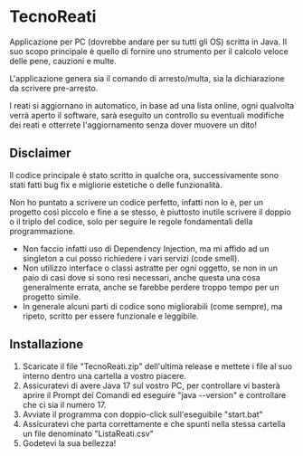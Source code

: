# TecnoReati

Applicazione per PC (dovrebbe andare per su tutti gli OS) scritta in Java.
Il suo scopo principale è quello di fornire uno strumento per il calcolo veloce delle pene, cauzioni e multe.

L'applicazione genera sia il comando di arresto/multa, sia la dichiarazione da scrivere pre-arresto.

I reati si aggiornano in automatico, in base ad una lista online, ogni qualvolta verrà aperto il software, sarà eseguito un controllo su eventuali modifiche dei reati e otterrete l'aggiornamento senza dover muovere un dito!


## Disclaimer

Il codice principale è stato scritto in qualche ora, successivamente sono stati fatti bug fix e migliorie estetiche o delle funzionalità.

Non ho puntato a scrivere un codice perfetto, infatti non lo è, per un progetto così piccolo e fine a se stesso, è piuttosto inutile scrivere il doppio o il triplo del codice, solo per seguire le regole fondamentali della programmazione.

- Non faccio infatti uso di Dependency Injection, ma mi affido ad un singleton a cui posso richiedere i vari servizi (code smell).
- Non utilizzo interface o classi astratte per ogni oggetto, se non in un paio di casi dove si sono resi necessari, anche questa una cosa generalmente errata, anche se farebbe perdere troppo tempo per un progetto simile.
- In generale alcuni parti di codice sono migliorabili (come sempre), ma ripeto, scritto per essere funzionale e leggibile.

## Installazione

1. Scaricate il file "TecnoReati.zip" dell'ultima release e mettete i file al suo interno dentro una cartella a vostro piacere.
2. Assicuratevi di avere Java 17 sul vostro PC, per controllare vi basterà aprire il Prompt dei Comandi ed eseguire "java --version" e controllare che ci sia il numero 17.
3. Avviate il programma con doppio-click sull'eseguibile "start.bat"
4. Assicuratevi che parta correttamente e che spunti nella stessa cartella un file denominato "ListaReati.csv"
5. Godetevi la sua bellezza!
